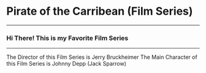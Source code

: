 # Pirate of the Carribean (Film Series)
---
### Hi There! This is my Favorite Film Series
---
The Director of this Film Series is Jerry Bruckheimer
The Main Character of this Film Series is Johnny Depp (Jack Sparrow)
